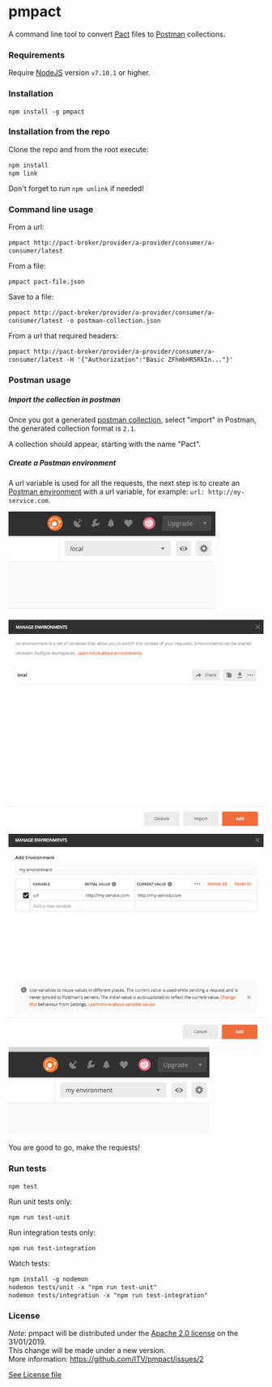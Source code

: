 # pmpact

A command line tool to convert [Pact](https://docs.pact.io/) files to [Postman](https://www.getpostman.com/) collections.

### Requirements

Require [NodeJS](https://nodejs.org/en/) version `v7.10.1` or higher.

### Installation

```
npm install -g pmpact
```

### Installation from the repo

Clone the repo and from the root execute:

```
npm install
npm link
```

Don't forget to run `npm unlink` if needed!

### Command line usage

From a url:

```
pmpact http://pact-broker/provider/a-provider/consumer/a-consumer/latest
```

From a file:

```
pmpact pact-file.json
```

Save to a file:

```
pmpact http://pact-broker/provider/a-provider/consumer/a-consumer/latest -o postman-collection.json
```

From a url that required headers:

```
pmpact http://pact-broker/provider/a-provider/consumer/a-consumer/latest -H '{"Authorization":"Basic ZFhmbHR5Rk1n..."}'
```

### Postman usage

##### Import the collection in postman

Once you got a generated [postman collection](https://www.getpostman.com/docs/v6/postman/collections/intro_to_collections), select "import" in Postman, the generated collection format is `2.1`.

A collection should appear, starting with the name "Pact".

##### Create a Postman environment

A url variable is used for all the requests, the next step is to create an [Postman environment](https://www.getpostman.com/docs/v6/postman/environments_and_globals/intro_to_environments_and_globals) with a url variable, for example: `url: http://my-service.com`.

![Image](labs/assets/postman-environment/step1.png?raw=true)  
![Image](labs/assets/postman-environment/step2.png?raw=true)  
![Image](labs/assets/postman-environment/step3.png?raw=true)  
![Image](labs/assets/postman-environment/step4.png?raw=true)  

You are good to go, make the requests!

### Run tests

```
npm test
```

Run unit tests only:

```
npm run test-unit
```

Run integration tests only:

```
npm run test-integration
```

Watch tests:

```
npm install -g nodemon
nodemon tests/unit -x "npm run test-unit"
nodemon tests/integration -x "npm run test-integration"
```

### License

*Note*: pmpact will be distributed under the [Apache 2.0 license](https://apache.org/licenses/LICENSE-2.0) on the 31/01/2019.  
This change will be made under a new version.  
More information: https://github.com/ITV/pmpact/issues/2

[See License file](https://github.com/ITV/pmpact/blob/master/LICENSE.md)
